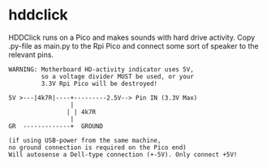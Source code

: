# hddclick

HDDClick runs on a Pico and makes sounds with hard drive activity.
Copy .py-file as main.py to the Rpi Pico and connect some sort of speaker
to the relevant pins.

```
WARNING: Motherboard HD-activity indicator uses 5V,
         so a voltage divider MUST be used, or your
         3.3V Rpi Pico will be destroyed!

5V >---|4k7R|----+---------2.5V--> Pin IN (3.3V Max)
                 |
                | | 4k7R
                 |
GR  -------------+  GROUND

(if using USB-power from the same machine,
no ground connection is required on the Pico end)
Will autosense a Dell-type connection (+-5V). Only connect +5V!
```
